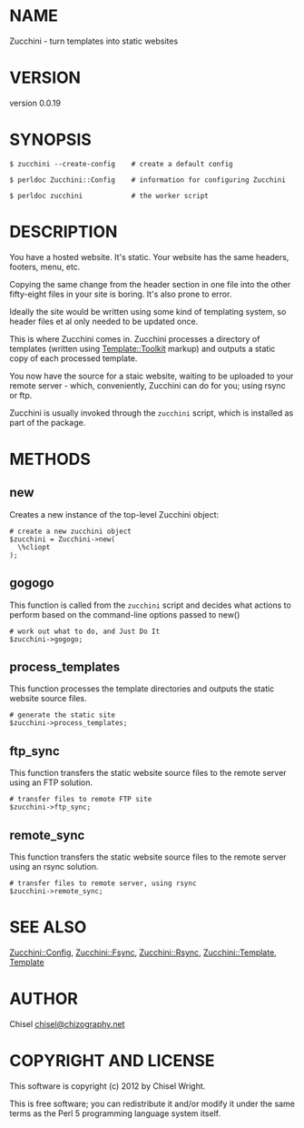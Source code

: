 # NAME

Zucchini - turn templates into static websites

# VERSION

version 0.0.19

# SYNOPSIS

    $ zucchini --create-config    # create a default config

    $ perldoc Zucchini::Config    # information for configuring Zucchini

    $ perldoc zucchini            # the worker script

# DESCRIPTION

You have a hosted website. It's static. Your website has the
same headers, footers, menu, etc.

Copying the same change from the header section in one file into
the other fifty-eight files in your site is boring.
It's also prone to error.

Ideally the site would be written using some kind of templating
system, so header files et al only needed to be updated once.

This is where Zucchini comes in. Zucchini processes a directory
of templates (written using [Template::Toolkit](http://search.cpan.org/perldoc?Template::Toolkit) markup) and outputs
a static copy of each processed template.

You now have the source for a staic website, waiting to be uploaded
to your remote server - which, conveniently, Zucchini can do for you;
using rsync or ftp.

Zucchini is usually invoked through the `zucchini` script, which is installed
as part of the package.

# METHODS

## new

Creates a new instance of the top-level Zucchini object:

    # create a new zucchini object
    $zucchini = Zucchini->new(
      \%cliopt
    );

## gogogo

This function is called from the `zucchini` script and decides what
actions to perform based on the command-line options passed to new()

    # work out what to do, and Just Do It
    $zucchini->gogogo;

## process\_templates

This function processes the template directories and outputs the static
website source files.

    # generate the static site
    $zucchini->process_templates;

## ftp\_sync

This function transfers the static website source files to the remote server
using an FTP solution.

    # transfer files to remote FTP site
    $zucchini->ftp_sync;

## remote\_sync

This function transfers the static website source files to the remote server
using an rsync solution.

    # transfer files to remote server, using rsync
    $zucchini->remote_sync;

# SEE ALSO

[Zucchini::Config](http://search.cpan.org/perldoc?Zucchini::Config),
[Zucchini::Fsync](http://search.cpan.org/perldoc?Zucchini::Fsync),
[Zucchini::Rsync](http://search.cpan.org/perldoc?Zucchini::Rsync),
[Zucchini::Template](http://search.cpan.org/perldoc?Zucchini::Template),
[Template](http://search.cpan.org/perldoc?Template)

# AUTHOR

Chisel <chisel@chizography.net>

# COPYRIGHT AND LICENSE

This software is copyright (c) 2012 by Chisel Wright.

This is free software; you can redistribute it and/or modify it under
the same terms as the Perl 5 programming language system itself.
